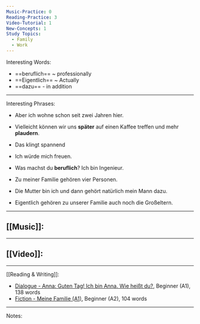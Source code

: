 ```yaml
---
Music-Practice: 0
Reading-Practice: 3
Video-Tutorial: 1
New-Concepts: 1
Study Topics:
  - Family
  - Work
---
```

Interesting Words:
- ==beruflich== ~ professionally
- ==Eigentlich== ~ Actually
- ==dazu== - in addition

---
Interesting Phrases:
- Aber ich wohne schon seit zwei Jahren hier.
- Vielleicht können wir uns **später** auf einen Kaffee treffen und mehr **plaudern**.
- Das klingt spannend
- Ich würde mich freuen.
- Was machst du **beruflich**? Ich bin Ingenieur.

- Zu meiner Familie gehören vier Personen.
- Die Mutter bin ich und dann gehört natürlich mein Mann dazu.
- Eigentlich gehören zu unserer Familie auch noch die Großeltern.

---
[[Music]]:
- 

---
[[Video]]:
- 

---
[[Reading & Writing]]:
- [Dialogue - Anna: Guten Tag! Ich bin Anna. Wie heißt du?](https://readlang.com/library/65973044d169b747a8f3d4bb), Beginner (A1), 138 words
- [Fiction - Meine Familie (A1)](https://readlang.com/library/659ba56b5bbff4dc404b1740), Beginner (A2), 104 words

---
Notes:
